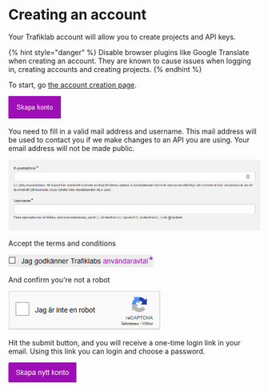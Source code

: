 # Creating an account

Your Trafiklab account will allow you to create projects and API keys.

{% hint style="danger" %}
Disable browser plugins like Google Translate when creating an account. They are known to cause issues when logging in, creating accounts and creating projects.
{% endhint %}

To start, go [the account creation page](https://www.trafiklab.se/user/register).

![The &quot;Create account&quot; button](../../.gitbook/assets/image%20%282%29.png)

You need to fill in a valid mail address and username. This mail address will be used to contact you if we make changes to an API you are using. Your email address will not be made public.

![Your mail address and username](../../.gitbook/assets/image%20%285%29.png)

Accept the terms and conditions

![The terms and conditions checkbox](../../.gitbook/assets/image.png)

And confirm you're not a robot

![The CAPTCHA challenge to prove you&apos;re human](../../.gitbook/assets/image%20%281%29.png)

Hit the submit button, and you will receive a one-time login link in your email. Using this link you can login and choose a password.

![The submit button](../../.gitbook/assets/image%20%284%29.png)

